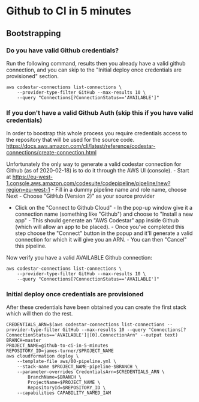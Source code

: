 # Github to CI in 5 minutes

## Bootstrapping

### Do you have valid Github credentials?
Run the following command, results then you already have a valid github connection, and you can skip to the "Initial deploy once credentials are provisioned" section.

    aws codestar-connections list-connections \
        --provider-type-filter GitHub --max-results 10 \
        --query "Connections[?ConnectionStatus=='AVAILABLE']"

### If you don't have a valid Github Auth (skip this if you have valid credentials)

In order to boostrap this whole process you require credentials access to the repository that will be used for the source code. https://docs.aws.amazon.com/cli/latest/reference/codestar-connections/create-connection.html

Unfortunately the only way to generate a valid codestar connection for Github (as of 2020-02-18) is to do it through the AWS UI (console). - Start at https://eu-west-1.console.aws.amazon.com/codesuite/codepipeline/pipeline/new?region=eu-west-1 - Fill in a dummy pipeline name and role name, choose Next - Choose "GitHub (Version 2)" as your source provider
- Click on the "Connect to Github Cloud" - In the pop-up window give it a connection name (something like "Github") and choose to "Install a new app" - This should generate an "AWS Codestar" app inside Github (which will allow an app to be placed). - Once you've completed this step choose the "Connect" button in the popup and it'll generate a valid connection for which it will give you an ARN. - You can then "Cancel" this pipeline.

Now verify you have a valid AVAILABLE Github connection:

    aws codestar-connections list-connections \
        --provider-type-filter GitHub --max-results 10 \
        --query "Connections[?ConnectionStatus=='AVAILABLE']"

### Initial deploy once credentials are provisioned

After these credentials have been obtained you can create the first stack which will then do the rest.

    CREDENTIALS_ARN=$(aws codestar-connections list-connections --provider-type-filter GitHub --max-results 10 --query "Connections[?ConnectionStatus=='AVAILABLE']|[0].ConnectionArn" --output text)
    BRANCH=master
    PROJECT_NAME=github-to-ci-in-5-minutes
    REPOSITORY_ID=james-turner/$PROJECT_NAME
    aws cloudformation deploy \
        --template-file aws/00-pipeline.yml \
        --stack-name $PROJECT_NAME-pipeline-$BRANCH \
        --parameter-overrides CredentialsArn=$CREDENTIALS_ARN \
            BranchName=$BRANCH \
            ProjectName=$PROJECT_NAME \
            RepositoryId=$REPOSITORY_ID \
        --capabilities CAPABILITY_NAMED_IAM

